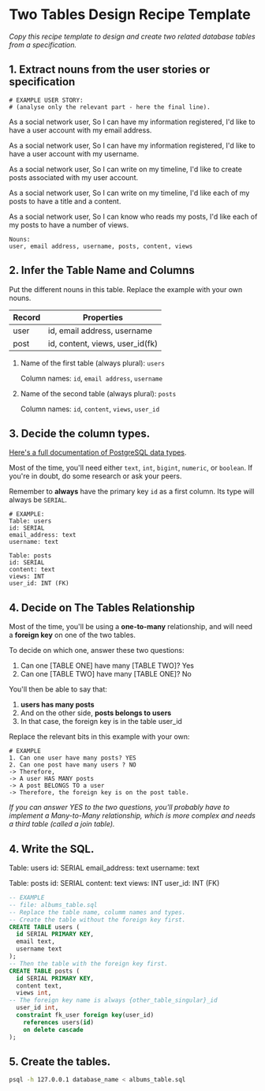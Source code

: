 # Two Tables Design Recipe Template

_Copy this recipe template to design and create two related database tables from a specification._

## 1. Extract nouns from the user stories or specification

```
# EXAMPLE USER STORY:
# (analyse only the relevant part - here the final line).

```
As a social network user,
So I can have my information registered,
I'd like to have a user account with my email address.

As a social network user,
So I can have my information registered,
I'd like to have a user account with my username.

As a social network user,
So I can write on my timeline,
I'd like to create posts associated with my user account.

As a social network user,
So I can write on my timeline,
I'd like each of my posts to have a title and a content.

As a social network user,
So I can know who reads my posts,
I'd like each of my posts to have a number of views.
```
Nouns:
user, email address, username, posts, content, views
```

## 2. Infer the Table Name and Columns

Put the different nouns in this table. Replace the example with your own nouns.

| Record                | Properties          |
| --------------------- | ------------------  |
| user                 | id, email address, username
| post                 | id, content, views, user_id(fk)

1. Name of the first table (always plural): `users` 

    Column names: `id`, `email address`, `username`

2. Name of the second table (always plural): `posts` 

    Column names: `id`, `content`, `views`, `user_id`

## 3. Decide the column types.

[Here's a full documentation of PostgreSQL data types](https://www.postgresql.org/docs/current/datatype.html).

Most of the time, you'll need either `text`, `int`, `bigint`, `numeric`, or `boolean`. If you're in doubt, do some research or ask your peers.

Remember to **always** have the primary key `id` as a first column. Its type will always be `SERIAL`.

```
# EXAMPLE:
Table: users
id: SERIAL
email_address: text
username: text

Table: posts
id: SERIAL
content: text
views: INT
user_id: INT (FK)
```

## 4. Decide on The Tables Relationship

Most of the time, you'll be using a **one-to-many** relationship, and will need a **foreign key** on one of the two tables.

To decide on which one, answer these two questions:

1. Can one [TABLE ONE] have many [TABLE TWO]? Yes
2. Can one [TABLE TWO] have many [TABLE ONE]? No

You'll then be able to say that:

1. **users has many posts**
2. And on the other side, **posts belongs to users**
3. In that case, the foreign key is in the table user_id

Replace the relevant bits in this example with your own:

```
# EXAMPLE
1. Can one user have many posts? YES
2. Can one post have many users ? NO
-> Therefore,
-> A user HAS MANY posts
-> A post BELONGS TO a user
-> Therefore, the foreign key is on the post table.
```

*If you can answer YES to the two questions, you'll probably have to implement a Many-to-Many relationship, which is more complex and needs a third table (called a join table).*

## 4. Write the SQL.
Table: users
id: SERIAL
email_address: text
username: text

Table: posts
id: SERIAL
content: text
views: INT
user_id: INT (FK)

```sql
-- EXAMPLE
-- file: albums_table.sql
-- Replace the table name, columm names and types.
-- Create the table without the foreign key first.
CREATE TABLE users (
  id SERIAL PRIMARY KEY,
  email text,
  username text
);
-- Then the table with the foreign key first.
CREATE TABLE posts (
  id SERIAL PRIMARY KEY,
  content text,
  views int,
-- The foreign key name is always {other_table_singular}_id
  user_id int,
  constraint fk_user foreign key(user_id)
    references users(id)
    on delete cascade
);
```

## 5. Create the tables.

```bash
psql -h 127.0.0.1 database_name < albums_table.sql
```